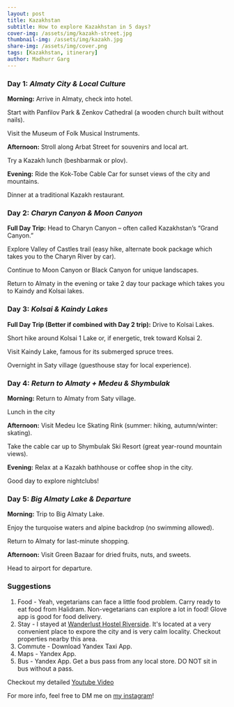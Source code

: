 ```yaml
---
layout: post
title: Kazakhstan
subtitle: How to explore Kazakhstan in 5 days?
cover-img: /assets/img/kazakh-street.jpg
thumbnail-img: /assets/img/kazakh.jpg
share-img: /assets/img/cover.png
tags: [Kazakhstan, itinerary]
author: Madhurr Garg
---
```



### **Day 1**: _Almaty City & Local Culture_

**Morning:**
Arrive in Almaty, check into hotel.

Start with Panfilov Park & Zenkov Cathedral (a wooden church built without nails).

Visit the Museum of Folk Musical Instruments.

**Afternoon:**
Stroll along Arbat Street for souvenirs and local art.

Try a Kazakh lunch (beshbarmak or plov).

**Evening:**
Ride the Kok-Tobe Cable Car for sunset views of the city and mountains.

Dinner at a traditional Kazakh restaurant.

### **Day 2**: _Charyn Canyon & Moon Canyon_

**Full Day Trip:**
Head to Charyn Canyon – often called Kazakhstan’s “Grand Canyon.”

Explore Valley of Castles trail (easy hike, alternate book package which takes you to the Charyn River by car).

Continue to Moon Canyon or Black Canyon for unique landscapes.

Return to Almaty in the evening or take 2 day tour package which takes you to Kaindy and Kolsai lakes.

### **Day 3**: _Kolsai & Kaindy Lakes_

**Full Day Trip (Better if combined with Day 2 trip):**
Drive to Kolsai Lakes.

Short hike around Kolsai 1 Lake or, if energetic, trek toward Kolsai 2.

Visit Kaindy Lake, famous for its submerged spruce trees.

Overnight in Saty village (guesthouse stay for local experience).

### **Day 4**: _Return to Almaty + Medeu & Shymbulak_

**Morning:**
Return to Almaty from Saty village.

Lunch in the city

**Afternoon:**
Visit Medeu Ice Skating Rink (summer: hiking, autumn/winter: skating).

Take the cable car up to Shymbulak Ski Resort (great year-round mountain views).

**Evening:**
Relax at a Kazakh bathhouse or coffee shop in the city.

Good day to explore nightclubs!

### **Day 5**: _Big Almaty Lake & Departure_

**Morning:**
Trip to Big Almaty Lake.

Enjoy the turquoise waters and alpine backdrop (no swimming allowed).

Return to Almaty for last-minute shopping.

**Afternoon:**
Visit Green Bazaar for dried fruits, nuts, and sweets.

Head to airport for departure.

### Suggestions
1. Food - Yeah, vegetarians can face a little food problem. Carry ready to eat food from Halidram. Non-vegetarians can explore a lot in food! Glove app is good for food delivery.
2. Stay - I stayed at [Wanderlust Hostel Riverside](https://www.booking.com/Share-04o6YYv). It's located at a very convenient place to expore the city and is very calm locality. Checkout properties nearby this area.
3. Commute - Download Yandex Taxi App.
4. Maps - Yandex App.
5. Bus - Yandex App. Get a bus pass from any local store. DO NOT sit in bus without a pass.

Checkout my detailed [Youtube Video](https://www.youtube.com/watch?v=v0AOt7v7v80)

For more info, feel free to DM me on [my instagram](https://www.instagram.com/madhurr_garg)!